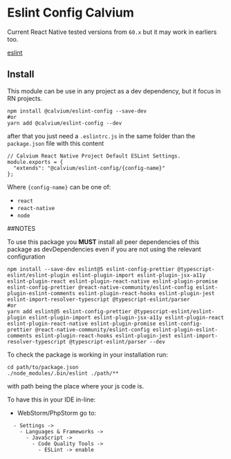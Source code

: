 Eslint Config Calvium
=====================

Current React Native tested versions from `60.x` but it may work in earliers too.

[eslint](http://eslint.org/)

## Install

This module can be use in any project as a dev dependency, but it focus in RN projects.

```lang=bash
npm install @calvium/eslint-config --save-dev
#or
yarn add @calvium/eslint-config --dev
```

after that you just need a `.eslintrc.js` in the same folder than the `package.json` file with this content
 
```lang=js
// Calvium React Native Project Default ESLint Settings.
module.exports = {
  "extends": "@calvium/eslint-config/{config-name}"
};
```

Where `{config-name}` can be one of: 

- `react`
- `react-native`
- `node`

##NOTES

To use this package you **MUST** install all peer dependencies of this package as devDependencies even if you are not using the relevant configuration

```lang=bash
npm install --save-dev eslint@5 eslint-config-prettier @typescript-eslint/eslint-plugin eslint-plugin-import eslint-plugin-jsx-a11y eslint-plugin-react eslint-plugin-react-native eslint-plugin-promise eslint-config-prettier @react-native-community/eslint-config eslint-plugin-eslint-comments eslint-plugin-react-hooks eslint-plugin-jest eslint-import-resolver-typescript @typescript-eslint/parser
#or
yarn add eslint@5 eslint-config-prettier @typescript-eslint/eslint-plugin eslint-plugin-import eslint-plugin-jsx-a11y eslint-plugin-react eslint-plugin-react-native eslint-plugin-promise eslint-config-prettier @react-native-community/eslint-config eslint-plugin-eslint-comments eslint-plugin-react-hooks eslint-plugin-jest eslint-import-resolver-typescript @typescript-eslint/parser --dev
```

To check the package is working in your installation run:

```lang=bash
cd path/to/package.json
./node_modules/.bin/eslint ./path/**
```

with path being the place where your js code is.

To have this in your IDE in-line:

- WebStorm/PhpStorm go to:

```
  - Settings ->
    - Languages & Frameworks ->
      - JavaScript -> 
        - Code Quality Tools ->
          - ESLint -> enable
```
